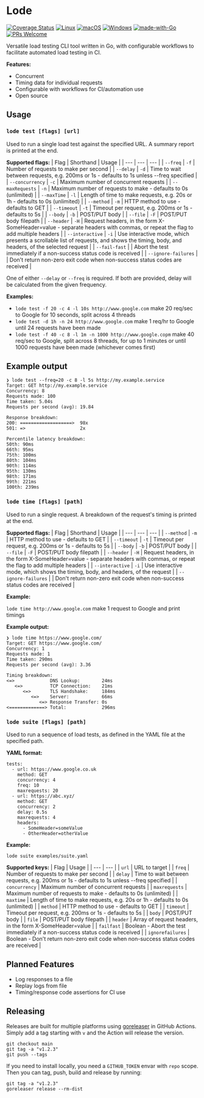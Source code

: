 # Lode

[![Coverage Status](https://coveralls.io/repos/github/JamesBalazs/lode/badge.svg?branch=main&t=LIyVhQ&service=github)](https://coveralls.io/github/JamesBalazs/lode?branch=main)
[![Linux](https://svgshare.com/i/Zhy.svg)](https://svgshare.com/i/Zhy.svg)
[![macOS](https://svgshare.com/i/ZjP.svg)](https://svgshare.com/i/ZjP.svg)
[![Windows](https://svgshare.com/i/ZhY.svg)](https://svgshare.com/i/ZhY.svg)
[![made-with-Go](https://img.shields.io/badge/Made%20with-Go-1f425f.svg)](http://golang.org)
[![PRs Welcome](https://img.shields.io/badge/PRs-welcome-brightgreen.svg?style=flat-square)](http://makeapullrequest.com)

Versatile load testing CLI tool written in Go, with configurable workflows to facilitate automated load testing in CI.

**Features:**
- Concurrent
- Timing data for individual requests
- Configurable with workflows for CI/automation use
- Open source

## Usage
### `lode test [flags] [url]`
Used to run a single load test against the specified URL.
A summary report is printed at the end.

**Supported flags:**
| Flag | Shorthand | Usage |
| --- | --- | --- |
| `--freq` | `-f` | Number of requests to make per second |
| `--delay` | `-d` | Time to wait between requests, e.g. 200ms or 1s - defaults to 1s unless --freq specified |
| `--concurrency` | `-c` | Maximum number of concurrent requests |
| `--maxRequests` | `-n` | Maximum number of requests to make - defaults to 0s (unlimited) |
| `--maxTime` | `-l` | Length of time to make requests, e.g. 20s or 1h - defaults to 0s (unlimited) |
| `--method` | `-m` | HTTP method to use - defaults to GET |
| `--timeout` | `-t` | Timeout per request, e.g. 200ms or 1s - defaults to 5s |
| `--body` | `-b` | POST/PUT body |
| `--file` | `-F` | POST/PUT body filepath |
| `--header` | `-H` | Request headers, in the form X-SomeHeader=value - separate headers with commas, or repeat the flag to add multiple headers |
| `--interactive` | `-i` | Use interactive mode, which presents a scrollable list of requests, and shows the timing, body, and headers, of the selected request |
| `--fail-fast` |  | Abort the test immediately if a non-success status code is received |
| `--ignore-failures` |  | Don't return non-zero exit code when non-success status codes are received |

One of either `--delay` or `--freq` is required. If both are provided, delay will be calculated from the given frequency.

**Examples:**
- `lode test -f 20 -c 4 -l 10s http://www.google.com` make 20 req/sec to Google for 10 seconds, split across 4 threads
- `lode test -d 1h -n 24 http://www.google.com` make 1 req/hr to Google until 24 requests have been made
- `lode test -f 40 -c 8 -l 1m -n 1000 http://www.google.copm` make 40 req/sec to Google, split across 8 threads, for up to 1 minutes or until 1000 requests have been made (whichever comes first)

## Example output
```
❯ lode test --freq=20 -c 8 -l 5s http://my.example.service
Target: GET http://my.example.service
Concurrency: 8
Requests made: 100
Time taken: 5.04s
Requests per second (avg): 19.84

Response breakdown:
200: ===================>  98x
501: =>                    2x

Percentile latency breakdown:
50th: 90ms
66th: 95ms
75th: 100ms
80th: 104ms
90th: 114ms
95th: 130ms
98th: 171ms
99th: 221ms
100th: 239ms
```

### `lode time [flags] [path]`
Used to run a single request.
A breakdown of the request's timing is printed at the end.

**Supported flags:**
| Flag | Shorthand | Usage |
| --- | --- | --- |
| `--method` | `-m` | HTTP method to use - defaults to GET |
| `--timeout` | `-t` | Timeout per request, e.g. 200ms or 1s - defaults to 5s |
| `--body` | `-b` | POST/PUT body |
| `--file` | `-F` | POST/PUT body filepath |
| `--header` | `-H` | Request headers, in the form X-SomeHeader=value - separate headers with commas, or repeat the flag to add multiple headers |
| `--interactive` | `-i` | Use interactive mode, which shows the timing, body, and headers, of the request |
| `--ignore-failures` |  | Don't return non-zero exit code when non-success status codes are received |

**Example:**

`lode time http://www.google.com` make 1 request to Google and print timings

**Example output:**
```
❯ lode time https://www.google.com/
Target: GET https://www.google.com/
Concurrency: 1
Requests made: 1
Time taken: 290ms
Requests per second (avg): 3.36

Timing breakdown:
<=>             DNS Lookup:        24ms
   <=>          TCP Connection:    21ms
      <=>       TLS Handshake:     184ms
         <=>    Server:            66ms
            <=> Response Transfer: 0s
<=============> Total:             296ms
```

### `lode suite [flags] [path]`
Used to run a sequence of load tests, as defined in the YAML file at the specified path.

**YAML format:**
```
tests:
  - url: https://www.google.co.uk
    method: GET
    concurrency: 4
    freq: 10
    maxrequests: 20
  - url: https://abc.xyz/
    method: GET
    concurrency: 2
    delay: 0.5s
    maxrequests: 4
    headers:
      - SomeHeader=someValue
      - OtherHeader=otherValue
```

**Example:**

`lode suite examples/suite.yaml`

**Supported keys:**
| Flag | Usage |
| --- | --- |
| `url` | URL to target |
| `freq` | Number of requests to make per second |
| `delay` | Time to wait between requests, e.g. 200ms or 1s - defaults to 1s unless --freq specified |
| `concurrency` | Maximum number of concurrent requests |
| `maxrequests` | Maximum number of requests to make - defaults to 0s (unlimited) |
| `maxtime` | Length of time to make requests, e.g. 20s or 1h - defaults to 0s (unlimited) |
| `method` | HTTP method to use - defaults to GET |
| `timeout` | Timeout per request, e.g. 200ms or 1s - defaults to 5s |
| `body` | POST/PUT body |
| `file` | POST/PUT body filepath |
| `header` | Array of request headers, in the form X-SomeHeader=value |
| `failfast` | Boolean - Abort the test immediately if a non-success status code is received |
| `ignorefailures` | Boolean - Don't return non-zero exit code when non-success status codes are received |

## Planned Features
- Log responses to a file
- Replay logs from file
- Timing/response code assertions for CI use

## Releasing
Releases are built for multiple platforms using [goreleaser](https://github.com/goreleaser/goreleaser) in GitHub Actions.
Simply add a tag starting with `v` and the Action will release the version.

```
git checkout main
git tag -a "v1.2.3"
git push --tags
```

If you need to install locally, you need a `GITHUB_TOKEN` envar with `repo` scope. Then you can tag, push, build and release by running:
```
git tag -a "v1.2.3"
goreleaser release --rm-dist
```
